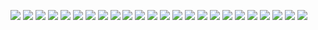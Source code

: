 ![](cover.jpg)
![](GodBlessYourGut/i.jpg)
![](GodBlessYourGut/ii-iii.jpg)
![](GodBlessYourGut/1.jpg)
![](GodBlessYourGut/2-3.jpg)
![](GodBlessYourGut/4-5.jpg)
![](GodBlessYourGut/6-7.jpg)
![](GodBlessYourGut/8-9.jpg)
![](GodBlessYourGut/10-11.jpg)
![](GodBlessYourGut/12-13.jpg)
![](GodBlessYourGut/14-15.jpg)
![](GodBlessYourGut/16-17.jpg)
![](GodBlessYourGut/18-19.jpg)
![](GodBlessYourGut/20-21.jpg)
![](GodBlessYourGut/22-23.jpg)
![](GodBlessYourGut/24-25.jpg)
![](GodBlessYourGut/26-27.jpg)
![](GodBlessYourGut/28-29.jpg)
![](GodBlessYourGut/30-31.jpg)
![](GodBlessYourGut/32-33.jpg)
![](GodBlessYourGut/34-35.jpg)
![](GodBlessYourGut/36-37.jpg)
![](GodBlessYourGut/38-39.jpg)
![](GodBlessYourGut/40-41.jpg)
